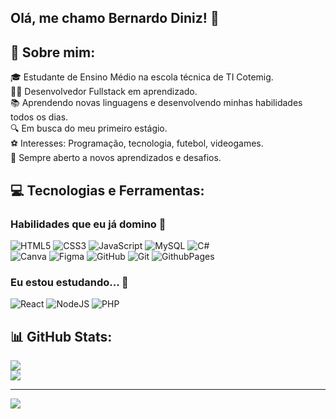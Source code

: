 ## Olá, me chamo Bernardo Diniz! 👋

## 💫 Sobre mim:
🎓 Estudante de Ensino Médio na escola técnica de TI Cotemig.<br>👩‍💻 Desenvolvedor Fullstack em aprendizado.<br>📚 Aprendendo novas linguagens e desenvolvendo minhas habilidades todos os dias.<br>🔍 Em busca do meu primeiro estágio.<br>⚽ Interesses: Programação, tecnologia, futebol, videogames.<br>🌱 Sempre aberto a novos aprendizados e desafios.


## 💻 Tecnologias e Ferramentas:

### Habilidades que eu já domino 🎯
![HTML5](https://img.shields.io/badge/html-%23E34F26.svg?style=for-the-badge&logo=html5&logoColor=white)
![CSS3](https://img.shields.io/badge/css-%231572B6.svg?style=for-the-badge&logo=css3&logoColor=white)
![JavaScript](https://img.shields.io/badge/javascript-%23323330.svg?style=for-the-badge&logo=javascript&logoColor=%23F7DF1E)
![MySQL](https://img.shields.io/badge/mysql-4479A1.svg?style=for-the-badge&logo=mysql&logoColor=white) 
![C#](https://img.shields.io/badge/C%23-%23777BB4.svg?style=for-the-badge&logo=c-sharp&logoColor=white) <br>
![Canva](https://img.shields.io/badge/Canva-%2300C4CC.svg?style=for-the-badge&logo=Canva&logoColor=white) 
![Figma](https://img.shields.io/badge/figma-%23F24E1E.svg?style=for-the-badge&logo=figma&logoColor=white) 
![GitHub](https://img.shields.io/badge/github-%23121011.svg?style=for-the-badge&logo=github&logoColor=white) 
![Git](https://img.shields.io/badge/git-%23F05033.svg?style=for-the-badge&logo=git&logoColor=white) 
![GithubPages](https://img.shields.io/badge/github%20pages-121013?style=for-the-badge&logo=github&logoColor=white) 

### Eu estou estudando... 🧩
![React](https://img.shields.io/badge/react-%2320232a.svg?style=for-the-badge&logo=react&logoColor=%2361DAFB)
![NodeJS](https://img.shields.io/badge/node.js-6DA55F?style=for-the-badge&logo=node.js&logoColor=white)
![PHP](https://img.shields.io/badge/PHP-%23777BB4.svg?style=for-the-badge&logo=php&logoColor=white)

## 📊 GitHub Stats:
![](https://github-readme-stats.vercel.app/api/top-langs/?username=bernardooldz&theme=gruvbox&hide_border=false&include_all_commits=false&count_private=false&layout=compact) <br>
![](https://github-readme-stats.vercel.app/api?username=bernardooldz&theme=gruvbox&hide_border=false&include_all_commits=false&count_private=false)
<!-- ![](https://github-readme-streak-stats.herokuapp.com/?user=bernardooldz&theme=gruvbox&hide_border=false)<br/> -->

---
[![](https://visitcount.itsvg.in/api?id=bernardooldz&icon=0&color=0)](https://visitcount.itsvg.in)

<!-- Proudly created with GPRM ( https://gprm.itsvg.in ) -->
